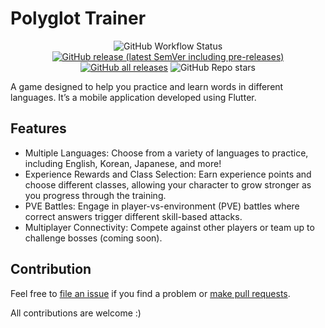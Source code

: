# Polyglot Trainer

<div align=center>

![GitHub Workflow Status](https://img.shields.io/github/actions/workflow/status/ChenJyunKai/Polyglot-Trainer/main.yml?color=%238BC34A&style=for-the-badge)
[![GitHub release (latest SemVer including pre-releases)](https://img.shields.io/github/v/release/ChenJyunKai/Polyglot-Trainer?include_prereleases&style=for-the-badge)](https://github.com/ChenJyunKai/Polyglot-Trainer/releases)
[![GitHub all releases](https://img.shields.io/github/downloads/ChenJyunKai/Polyglot-Trainer/total?color=%234CAF50&style=for-the-badge)](https://github.com/ChenJyunKai/Polyglot-Trainer/releases)
![GitHub Repo stars](https://img.shields.io/github/stars/ChenJyunKai/Polyglot-Trainer?color=%23FFC107&style=for-the-badge)

</div>

A game designed to help you practice and learn words in different languages. It’s a mobile
application developed using Flutter.

## Features

- Multiple Languages: Choose from a variety of languages to practice, including English, Korean,
  Japanese, and more!
- Experience Rewards and Class Selection: Earn experience points and choose different classes,
  allowing your character to grow stronger as you progress through the training.
- PVE Battles: Engage in player-vs-environment (PVE) battles where correct answers trigger different
  skill-based attacks.
- Multiplayer Connectivity: Compete against other players or team up to challenge bosses (coming
  soon).

## Contribution

Feel free to [file an issue](https://github.com/ChenJyunKai/Polyglot-Trainer/issues/new) if you find
a problem or [make pull requests](https://github.com/ChenJyunKai/Polyglot-Trainer/pulls).

All contributions are welcome :)
